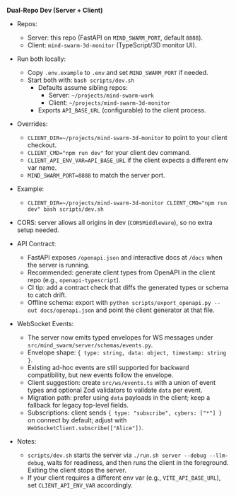 **Dual‑Repo Dev (Server + Client)**

- Repos:
  - Server: this repo (FastAPI on `MIND_SWARM_PORT`, default `8888`).
  - Client: `mind-swarm-3d-monitor` (TypeScript/3D monitor UI).

- Run both locally:
  - Copy `.env.example` to `.env` and set `MIND_SWARM_PORT` if needed.
  - Start both with: `bash scripts/dev.sh`
    - Defaults assume sibling repos:
      - Server: `~/projects/mind-swarm-work`
      - Client: `~/projects/mind-swarm-3d-monitor`
    - Exports `API_BASE_URL` (configurable) to the client process.

- Overrides:
  - `CLIENT_DIR=~/projects/mind-swarm-3d-monitor` to point to your client checkout.
  - `CLIENT_CMD="npm run dev"` for your client dev command.
  - `CLIENT_API_ENV_VAR=API_BASE_URL` if the client expects a different env var name.
  - `MIND_SWARM_PORT=8888` to match the server port.

- Example:
  - `CLIENT_DIR=~/projects/mind-swarm-3d-monitor CLIENT_CMD="npm run dev" bash scripts/dev.sh`

- CORS: server allows all origins in dev (`CORSMiddleware`), so no extra setup needed.

- API Contract:
  - FastAPI exposes `/openapi.json` and interactive docs at `/docs` when the server is running.
  - Recommended: generate client types from OpenAPI in the client repo (e.g., `openapi-typescript`).
  - CI tip: add a contract check that diffs the generated types or schema to catch drift.
  - Offline schema: export with `python scripts/export_openapi.py --out docs/openapi.json` and point the client generator at that file.

- WebSocket Events:
  - The server now emits typed envelopes for WS messages under `src/mind_swarm/server/schemas/events.py`.
  - Envelope shape: `{ type: string, data: object, timestamp: string }`.
  - Existing ad-hoc events are still supported for backward compatibility, but new events follow the envelope.
  - Client suggestion: create `src/ws/events.ts` with a union of event types and optional Zod validators to validate `data` per event.
  - Migration path: prefer using `data` payloads in the client; keep a fallback for legacy top-level fields.
  - Subscriptions: client sends `{ type: "subscribe", cybers: ["*"] }` on connect by default; adjust with `WebSocketClient.subscribe(["Alice"])`.

- Notes:
  - `scripts/dev.sh` starts the server via `./run.sh server --debug --llm-debug`, waits for readiness, and then runs the client in the foreground. Exiting the client stops the server.
  - If your client requires a different env var (e.g., `VITE_API_BASE_URL`), set `CLIENT_API_ENV_VAR` accordingly.
